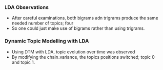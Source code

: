 ### **LDA Observations**
- After careful examinations, both bigrams adn trigrams produce the same needed number of topics; four
- So one could just make use of bigrams rather than using trigrams.

### Dynamic Topic Modelling with LDA
- Using DTM with LDA, topic evolution over time was observed
- By modifying the chain_variance, the topics positions switched; topic 0 and topic 1.